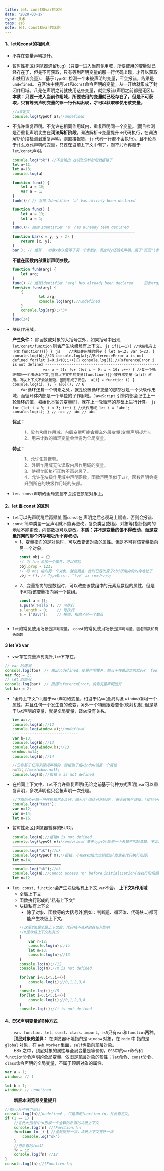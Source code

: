 ```yaml
---
title: let、const和var的区别
date: '2020-03-15'
type: 技术
tags: es6
note: let、const和var的区别
---
```

#### 1、let和const的相同点
+ 不存在变量声明提升。  

+ 暂时性死区(浏览器遗留bug)（只要一进入当前作用域，所要使用的变量就已经存在了，但是不可获取，只有等到声明变量的那一行代码出现，才可以获取和使用该变量）。 基于`typeOf` 检测一个未被声明的变量，不会报错，结果是 `undefined`。
在区块中使用`let`和`const`命令声明的变量，从一开始就形成了封闭作用域。凡是在声明之前就使用这些变量，就会报错(声明之前都是死区)。**本质：只要一进入当前作用域，所要使用的变量就已经存在了，但是不可获取，只有等到声明变量的那一行代码出现，才可以获取和使用该变量。**  
	```js
	//a未定义
	console.log(typeOf a);//undefined
	```   
+ 不允许重复声明。不允许在相同作用域内，重复声明同一个变量。(而且检测是否重复声明发生在**词法解析阶段**。词法解析=>变量提升=>代码执行，在词法解析阶段检测到重复声明，则直接报错，`js` 代码一行都不会执行)。且不论基于什么方式声明的变量，只要在当前上下文中有了，则不允许再基于`let/const`声明。 
	```js
	console.log("ok") //不会输出 在词法分析阶段就报错了
	let a=12;
	let a=13;
	console.log(a)
	```
	```js
	function func() {
        let a = 10;
        var a = 1;
	}
	funb()// // 报错 Identifier 'a' has already been declared

	function func() {
		let a = 10;
		let a = 1;
	}
	func()// 报错 Identifier 'a' has already been declared
	————————————————————————————————————————————————————————
	function bar(x = y, y = 2) {
		return [x, y];
	}
	bar(); // 报错   参数x默认值等于另一个参数y，而此时y还没有声明，属于"死区"(参数读取从左至右)。
	```
	**不能在函数内部重新声明参数。**
	```js
	function funb(arg) {
		let arg;
	}
	func() // 报错Identifier 'arg' has already been declared     形参arg跟局部变量arg在同一个{}内，所以报错
	function func(arg) {
		{
				let arg;
				console.log(arg);//undefined
		}
		console.log(arg);//34
	}
	func(34) 
	```
+ 块级作用域。

	**产生条件：** 除函数或对象的大括号之外，如果括号中出现`let/const/function` 则会产生块级私有上下文。
		```js
		if(1==1){
			//块级私有上下文
			function(){}
		}
		```
		```js   
		//块级作用域的例子
		{
			let a=12;
			var b=23;
		}
		console.log(b);//23
		console.log(a);//ReferenceError a is not defined
		for(let i=0;i<10;i++){}
		console.log(i);//ReferenceError i is not defined
		-----------------------------------------------------------------
		var a = [];
		for (let i = 0; i < 10; i++) {
			//每一个循环都会一个块级上下文,当前上下文中的变量(function(){})被外部变量（a[i]）占用。所以上下文不会被销毁，因而形成了闭包。
			a[i] = function () {
				console.log(i);
			};
		}
		a[6](); // 6
		```     
		&#8195;&#8195;`for`循环还有一个特别之处，就是设置循环变量的那部分是一个父级作用域，而循环体内部是一个单独的子作用域。`JavaScript` 引擎内部会记住上一轮循环的值，初始化本轮的变量i时，就在上一轮循环的基础上进行计算。
		```js       
		for (let i = 0; i < 3; i++) { //父作用域
			let i = 'abc';
			console.log(i);
		}
		// abc
		// abc
		// abc
		```

	**优点：**
	>1、没有块级作用域，内层变量可能会覆盖外层变量(变量声明提升)。    
	>2、用来计数的循环变量会泄露为全局变量。    

	**特点：**
	>1、允许任意嵌套。  
	2、外层作用域无法读取内层作用域的变量。    
	3、使得立即执行函数不再必要了。    
	4、允许在块级作用域中声明函数，函数声明类似于`var`，函数声明会提升到所在的块级作用域的头部。
+ `let、const`声明的全局变量不会挂在顶层对象上。

#### 2、let 跟 const 的区别
+ `let`可以先声明稍后再赋值,而`const`在 声明之后必须马上赋值，否则会报错.
+ `const` 简单类型一旦声明就不能再更改，复杂类型(数组、对象等)指针指向的地址不能更改，内部数据可以更改。**本质：并不是变量的值不得改动，而是变量指向的那个内存地址所不得改动。**   
	+ 1、变量指向的是对象时，可以改变该对象的属性。但是不可将该变量指向另一个对象。
		```js 
		const obj = {}
		// 为 foo 添加一个属性，可以成功
		obj.prop = 123;
		// 将 obj 指向另一个对象，就会报错，此时已经改变了obj所指向的内存地址了
		obj = {}; // TypeError: "foo" is read-only
		```  
	+ 2、变量指向的是数组时，可以改变该数组中的元素及数组的属性。但是不可将该变量指向另一个数组。
		```js
		const a = [];
		a.push('Hello'); // 可执行
		a.length = 0;    // 可执行
		a = ['Dave'];    // 报错，指向了另一个数组
	``` 
+ `let`的常见使用场景是`声明变量`。 `const`的常见使用场景是`声明常量、匿名函数和箭头函数` 

#### 3 let VS var
+ `var`存在变量声明提升,`let`不存在。
```js      
// var 的情况
console.log(foo); // 输出undefined，变量声明提升，相当于在输出之前就var  foo；
var foo = 2;
// let 的情况
console.log(bar); // 报错ReferenceError，没有变量声明提升
let bar = 2;
```
+ "全局上下文"中,基于`var`声明的变量，相当于给`GO`(全局对象 `window`)新增一个属性，并且任何一个发生值的改变，另外一个特惠跟着变化(映射机制);但是基于`let`声明的变量，就是全局变量，跟`GO`没有关系。
	```js
	let a=12;
	console.log(a);//12
	console.log(window.a);//undefined
	------------------------------
	var b=13;
	console.log(b);//13
	console.log(window.b);//13
	window.b=14;
	console.log(b);//14
	-----------------------------
	//没有基于任何关键词声明的，则相当于给window设置一个属性
	n=13；//=>window.n=13;
	console.log(m);//报错 m is not defined
	```
+ 在相同上下文中，`let`不允许重复声明(无论之前基于何种方式声明);`var`可以重复声明，多次声明也只会按声明一次处理。
	```js
	//下面的的代码一行代码都不会执行，因为在"词法分析阶段"，就会报语法错误。(词法分析=>变量提升=>代码执行)
	console.log("test");
	var n=12;
	var n=14;
	let n=15;
	```
+ 暂时性死区[浏览器暂存的BUG]。
	```js
	console.log(n);//报错n is not defined
	console.log(typeOf n);//undefined 基于typeOf检测一个未被声明的变量，不会报错
	——————————————————————
	console.log("ok");//ok
	console.log(typeOf m);//报错，不能在初始化之前适应(发生在代码执行阶段)
	let m=14;
	——————————————————————
	console.log("ok");//ok 
	console.log(n);//Cannot access 'n' before initialization(在执行阶段报错)
	let n=12
	```
+ `let、const、function`会产生块级私有上下文,`var`不会。
**上下文&作用域**
    + 全局上下文
	+ 函数执行形成的"私有上下文"
	+ 块级私有上下文
		+ 除了对象、函数等的大括号外(例如：判断题、循环体、代码块...)都可能产生块级上下文。
		```js
		//这里的n是全局上下文的，代码块不会对他有任何影响
		//m是块级上下文私有的
		{
			var n=12;
			console.log(n);//12
			let m=13;
			console.log(m);//13
		}
		console.log(n);//12
		console.log(m);//m is not defined
		```
		```js
		for(var i=0;i<5;i++){
			console.log(i);//0,1,2,3,4
		}
		console.log(i);//5
		for(let i=0;i<5;i++){
			console.log(i);//0,1,2,3,4
		}
		console.log(i);//i is not defined
		```
#### 4、ES6声明变量的6种方式

&#8195;&#8195;`var、function、let、const、class、import`。`es5`只有`var`和`function`两种。  
&#8195;&#8195;**顶层对象的差异：** 在浏览器环境指的是 `window` 对象，在 `Node` 中 指的是 `global` 对象，在 `Web Worker` 里面，`self`也指向顶层对象。   
&#8195;&#8195;ES5 之中，顶层对象的属性与全局变量是等价的。`ES6`中的`var`命令和`function`命令声明的全局变量，依旧是顶层对象的属性；`let`命令、`const`命令、`class`命令声明的全局变量，不属于顶层对象的属性。
```js       
var a = 1;
window.a // 1

let b = 1;
window.b // undefined
```
&#8195;&#8195;**新版本浏览器变量提升**
```js
//在node环境下运行
console.log(fn)//undefined ，只是声明function fn，并没有定义;
if (1 == 1) {
	//在此大括号中fn形成一个全新的私有的块级上下文
    console.log(fn) //[Function:fn]
    function fn () { //全局提升一次，块级上下文提升一次
        console.log("ok")
	}
	//把私有的fn=12
    fn = 12
    console.log(fn) //12
}
console.log(fn);//[Function:fn]
```